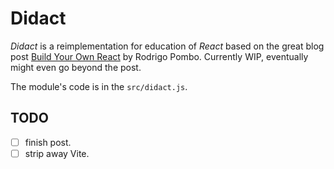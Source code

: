 # Didact

*Didact* is a reimplementation for education of *React* based on the great blog post [Build Your Own React](https://pomb.us/build-your-own-react/) by Rodrigo Pombo. Currently WIP, eventually might even go beyond the post.

The module's code is in the `src/didact.js`.

## TODO
- [ ] finish post.
- [ ] strip away Vite.